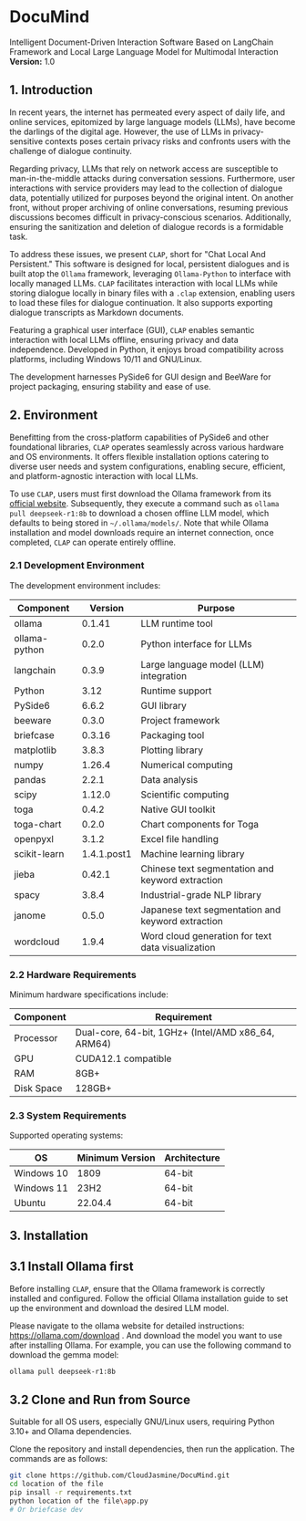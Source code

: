 # DocuMind
Intelligent Document-Driven Interaction Software Based on LangChain Framework and Local Large Language Model for Multimodal Interaction
**Version:** 1.0

## 1. Introduction

In recent years, the internet has permeated every aspect of daily life, and online services, epitomized by large language models (LLMs), have become the darlings of the digital age. However, the use of LLMs in privacy-sensitive contexts poses certain privacy risks and confronts users with the challenge of dialogue continuity.

Regarding privacy, LLMs that rely on network access are susceptible to man-in-the-middle attacks during conversation sessions. Furthermore, user interactions with service providers may lead to the collection of dialogue data, potentially utilized for purposes beyond the original intent.
On another front, without proper archiving of online conversations, resuming previous discussions becomes difficult in privacy-conscious scenarios. Additionally, ensuring the sanitization and deletion of dialogue records is a formidable task.

To address these issues, we present `CLAP`, short for "Chat Local And Persistent." This software is designed for local, persistent dialogues and is built atop the `Ollama` framework, leveraging `Ollama-Python` to interface with locally managed LLMs. `CLAP` facilitates interaction with local LLMs while storing dialogue locally in binary files with a `.clap` extension, enabling users to load these files for dialogue continuation. It also supports exporting dialogue transcripts as Markdown documents.

Featuring a graphical user interface (GUI), `CLAP` enables semantic interaction with local LLMs offline, ensuring privacy and data independence. Developed in Python, it enjoys broad compatibility across platforms, including Windows 10/11 and GNU/Linux.

The development harnesses PySide6 for GUI design and BeeWare for project packaging, ensuring stability and ease of use.

## 2. Environment

Benefitting from the cross-platform capabilities of PySide6 and other foundational libraries, `CLAP` operates seamlessly across various hardware and OS environments. It offers flexible installation options catering to diverse user needs and system configurations, enabling secure, efficient, and platform-agnostic interaction with local LLMs.

To use `CLAP`, users must first download the Ollama framework from its [official website](https://ollama.com/download). Subsequently, they execute a command such as `ollama pull deepseek-r1:8b` to download a chosen offline LLM model, which defaults to being stored in `~/.ollama/models/`. Note that while Ollama installation and model downloads require an internet connection, once completed, `CLAP` can operate entirely offline.

### 2.1 Development Environment

The development environment includes:

| Component | Version | Purpose |
|-----------|---------|---------|
| ollama    | 0.1.41  | LLM runtime tool |
| ollama-python | 0.2.0 | Python interface for LLMs |
| langchain  | 0.3.9  | Large language model (LLM) integration |
| Python    | 3.12    | Runtime support |
| PySide6   | 6.6.2   | GUI library |
| beeware   | 0.3.0   | Project framework |
| briefcase | 0.3.16  | Packaging tool |
| matplotlib | 3.8.3 | Plotting library |
| numpy     | 1.26.4  | Numerical computing |
| pandas    | 2.2.1   | Data analysis |
| scipy     | 1.12.0  | Scientific computing |
| toga      | 0.4.2   | Native GUI toolkit |
| toga-chart| 0.2.0   | Chart components for Toga |
| openpyxl  | 3.1.2   | Excel file handling |
| scikit-learn | 1.4.1.post1 | Machine learning library |
| jieba     | 0.42.1  | Chinese text segmentation and keyword extraction |
| spacy     | 3.8.4   | Industrial-grade NLP library |
|janome     | 0.5.0   | Japanese text segmentation and keyword extraction |
| wordcloud | 1.9.4   | Word cloud generation for text data visualization |
### 2.2 Hardware Requirements

Minimum hardware specifications include:

| Component | Requirement |
|-----------|-------------|
| Processor | Dual-core, 64-bit, 1GHz+ (Intel/AMD x86_64, ARM64) |
| GPU       | CUDA12.1 compatible |
| RAM       | 8GB+ |
| Disk Space | 128GB+ |

### 2.3 System Requirements

Supported operating systems:

| OS         | Minimum Version | Architecture |
|------------|-----------------|--------------|
| Windows 10 | 1809            | 64-bit       |
| Windows 11 | 23H2            | 64-bit       |
| Ubuntu     | 22.04.4         | 64-bit       |

## 3. Installation

## 3.1 Install Ollama first

Before installing `CLAP`, ensure that the Ollama framework is correctly installed and configured. Follow the official Ollama installation guide to set up the environment and download the desired LLM model.

Please navigate to the ollama website for detailed instructions: https://ollama.com/download  .
And download the model you want to use after installing Ollama.
For example, you can use the following command to download the gemma model:
```bash
ollama pull deepseek-r1:8b
```

## 3.2 Clone and Run from Source

Suitable for all OS users, especially GNU/Linux users, requiring Python 3.10+ and Ollama dependencies.

Clone the repository and install dependencies, then run the application. 
The commands are as follows:
```bash
git clone https://github.com/CloudJasmine/DocuMind.git
cd location of the file
pip insall -r requirements.txt
python location of the file\app.py
# Or briefcase dev
```

